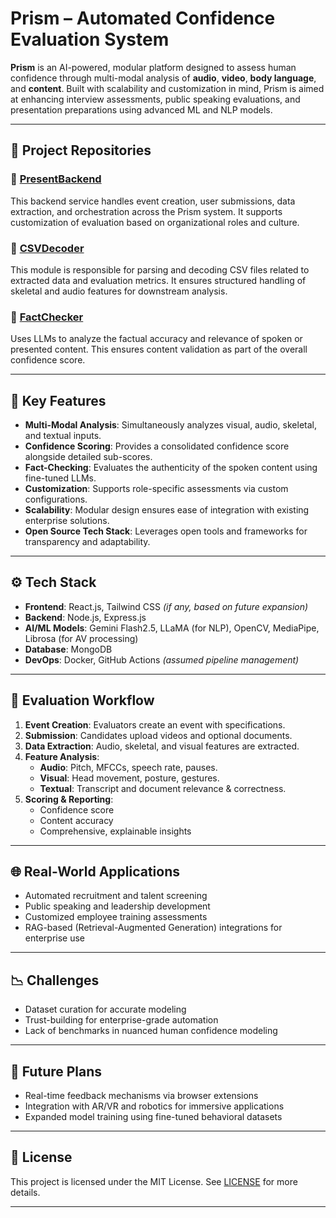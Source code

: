 # Prism – Automated Confidence Evaluation System

**Prism** is an AI-powered, modular platform designed to assess human confidence through multi-modal analysis of **audio**, **video**, **body language**, and **content**. Built with scalability and customization in mind, Prism is aimed at enhancing interview assessments, public speaking evaluations, and presentation preparations using advanced ML and NLP models.

---

## 🚀 Project Repositories

### 🔹 [PresentBackend](https://github.com/Naman197/presentBackend)
This backend service handles event creation, user submissions, data extraction, and orchestration across the Prism system. It supports customization of evaluation based on organizational roles and culture.

### 🔹 [CSVDecoder](https://github.com/Naman197/csvdecoder)
This module is responsible for parsing and decoding CSV files related to extracted data and evaluation metrics. It ensures structured handling of skeletal and audio features for downstream analysis.

### 🔹 [FactChecker](https://github.com/Naman197/factchecker)
Uses LLMs to analyze the factual accuracy and relevance of spoken or presented content. This ensures content validation as part of the overall confidence score.

---

## 🧠 Key Features

- **Multi-Modal Analysis**: Simultaneously analyzes visual, audio, skeletal, and textual inputs.
- **Confidence Scoring**: Provides a consolidated confidence score alongside detailed sub-scores.
- **Fact-Checking**: Evaluates the authenticity of the spoken content using fine-tuned LLMs.
- **Customization**: Supports role-specific assessments via custom configurations.
- **Scalability**: Modular design ensures ease of integration with existing enterprise solutions.
- **Open Source Tech Stack**: Leverages open tools and frameworks for transparency and adaptability.

---

## ⚙️ Tech Stack

- **Frontend**: React.js, Tailwind CSS *(if any, based on future expansion)*
- **Backend**: Node.js, Express.js
- **AI/ML Models**: Gemini Flash2.5, LLaMA (for NLP), OpenCV, MediaPipe, Librosa (for AV processing)
- **Database**: MongoDB
- **DevOps**: Docker, GitHub Actions *(assumed pipeline management)*

---

## 🔄 Evaluation Workflow

1. **Event Creation**: Evaluators create an event with specifications.
2. **Submission**: Candidates upload videos and optional documents.
3. **Data Extraction**: Audio, skeletal, and visual features are extracted.
4. **Feature Analysis**:
   - **Audio**: Pitch, MFCCs, speech rate, pauses.
   - **Visual**: Head movement, posture, gestures.
   - **Textual**: Transcript and document relevance & correctness.
5. **Scoring & Reporting**:
   - Confidence score
   - Content accuracy
   - Comprehensive, explainable insights

---

## 🌐 Real-World Applications

- Automated recruitment and talent screening
- Public speaking and leadership development
- Customized employee training assessments
- RAG-based (Retrieval-Augmented Generation) integrations for enterprise use

---

## 📉 Challenges

- Dataset curation for accurate modeling
- Trust-building for enterprise-grade automation
- Lack of benchmarks in nuanced human confidence modeling

---

## 📎 Future Plans

- Real-time feedback mechanisms via browser extensions
- Integration with AR/VR and robotics for immersive applications
- Expanded model training using fine-tuned behavioral datasets

---

## 📜 License

This project is licensed under the MIT License. See [LICENSE](LICENSE) for more details.




---